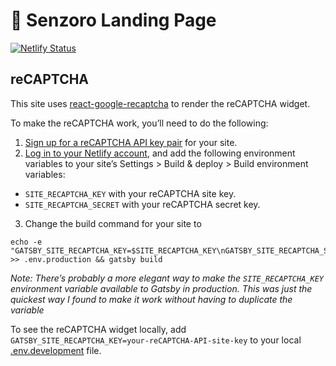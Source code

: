 
# 🚀 Senzoro Landing Page

[![Netlify Status](https://api.netlify.com/api/v1/badges/c9b9cde6-d8fe-4187-909a-c724e0118a29/deploy-status)](https://app.netlify.com/sites/senzoro-landing/deploys)

## reCAPTCHA

This site uses [react-google-recaptcha](https://github.com/dozoisch/react-google-recaptcha) to render the reCAPTCHA widget.

To make the reCAPTCHA work, you’ll need to do the following:
1. [Sign up for a reCAPTCHA API key pair](http://www.google.com/recaptcha/admin) for your site.
2. [Log in to your Netlify account](https://app.netlify.com), and add the following
environment variables to your site’s Settings > Build & deploy > Build environment variables:
  - `SITE_RECAPTCHA_KEY` with your reCAPTCHA site key.
  - `SITE_RECAPTCHA_SECRET` with your reCAPTCHA secret key.
3. Change the build command for your site to
```
echo -e "GATSBY_SITE_RECAPTCHA_KEY=$SITE_RECAPTCHA_KEY\nGATSBY_SITE_RECAPTCHA_SECRET=$SITE_RECAPTCHA_SECRET" >> .env.production && gatsby build
```
_Note: There’s probably a more elegant way to make the `SITE_RECAPTCHA_KEY` environment variable available to Gatsby in production. This was just the quickest way I found to make it work without having to duplicate the variable_

To see the reCAPTCHA widget locally, add `GATSBY_SITE_RECAPTCHA_KEY=your-reCAPTCHA-API-site-key`
to your local [.env.development](https://www.gatsbyjs.org/docs/environment-variables/) file.
